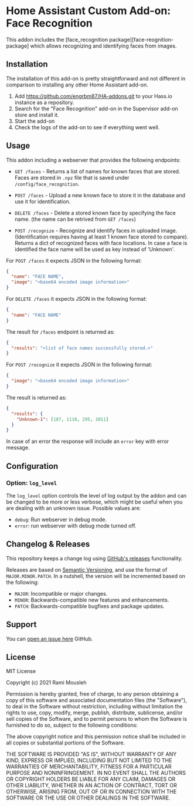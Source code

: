 # Home Assistant Custom Add-on: Face Recognition

This addon includes the [face_recognition package][face-reognition-package]
which allows recognizing and identifying faces from images.

## Installation

The installation of this add-on is pretty straightforward and not different in
comparison to installing any other Home Assistant add-on.

1. Add <https://github.com/engrbm87/HA-addons.git> to your Hass.io instance
   as a repository.
1. Search for the "Face Recognition" add-on in the Supervisor
   add-on store and install it.
1. Start the add-on
1. Check the logs of the add-on to see if everything went well.

## Usage

This addon including a webserver that provides the following endpoints:

- `GET /faces` - Returns a list of names for known faces that are stored.
  Faces are stored in `.npz` file that is saved under `/config/face_recognition`.

- `POST /faces` - Upload a new known face to store it in the database and use
  it for identification.

- `DELETE /faces` - Delete a stored known face by specifying the face name.
  (the name can be retrived from `GET /faces`)

- `POST /recognize` - Recognize and identify faces in uploaded image.
  (Identification requires having at least 1 known face stored to compare).
  Returns a dict of recognized faces with face locations. In case a face
  is identified the face name will be used as key instead of 'Unknown'.

For `POST /faces` it expects JSON in the following format:

```json
{
  "name": "FACE NAME",
  "image": "<base64 encoded image information>"
}
```

For `DELETE /faces` it expects JSON in the following format:

```json
{
  "name": "FACE NAME"
}
```

The result for `/faces` endpoint is returned as:

```json
{
  "results": "<list of face names successfully stored.>"
}
```

For `POST /recognize` it expects JSON in the following format:

```json
{
  "image": "<base64 encoded image information>"
}
```

The result is returned as:

```json
{
  "results": {
    "Unknown-1": [187, 1118, 295, 1011]
  }
}
```

In case of an error the response will include an `error` key with
error message.

## Configuration

### Option: `log_level`

The `log_level` option controls the level of log output by the addon and can
be changed to be more or less verbose, which might be useful when you are
dealing with an unknown issue. Possible values are:

- `debug`: Run webserver in debug mode.
- `error`: run webserver with debug mode turned off.

## Changelog & Releases

This repository keeps a change log using [GitHub's releases][releases]
functionality.

Releases are based on [Semantic Versioning][semver], and use the format
of `MAJOR.MINOR.PATCH`. In a nutshell, the version will be incremented
based on the following:

- `MAJOR`: Incompatible or major changes.
- `MINOR`: Backwards-compatible new features and enhancements.
- `PATCH`: Backwards-compatible bugfixes and package updates.

## Support

You can [open an issue here][issue] GitHub.

## License

MIT License

Copyright (c) 2021 Rami Mousleh

Permission is hereby granted, free of charge, to any person obtaining a copy
of this software and associated documentation files (the "Software"), to deal
in the Software without restriction, including without limitation the rights
to use, copy, modify, merge, publish, distribute, sublicense, and/or sell
copies of the Software, and to permit persons to whom the Software is
furnished to do so, subject to the following conditions:

The above copyright notice and this permission notice shall be included in all
copies or substantial portions of the Software.

THE SOFTWARE IS PROVIDED "AS IS", WITHOUT WARRANTY OF ANY KIND, EXPRESS OR
IMPLIED, INCLUDING BUT NOT LIMITED TO THE WARRANTIES OF MERCHANTABILITY,
FITNESS FOR A PARTICULAR PURPOSE AND NONINFRINGEMENT. IN NO EVENT SHALL THE
AUTHORS OR COPYRIGHT HOLDERS BE LIABLE FOR ANY CLAIM, DAMAGES OR OTHER
LIABILITY, WHETHER IN AN ACTION OF CONTRACT, TORT OR OTHERWISE, ARISING FROM,
OUT OF OR IN CONNECTION WITH THE SOFTWARE OR THE USE OR OTHER DEALINGS IN THE
SOFTWARE.

[alpine-packages]: https://pkgs.alpinelinux.org/packages
[contributors]: https://github.com/hassio-addons/addon-appdaemon/graphs/contributors
[example-code]: https://github.com/engrbm87/appdaemon-with-face-recognition/tree/main/examples
[face-recognition-package]: https://github.com/ageitgey/face_recognition
[issue]: https://github.com/engrbm87/appdaemon-with-face-recognition/issues
[python-packages]: https://pypi.org/
[releases]: https://github.com/engrbm87/appdaemon-with-face-recognition/releases
[semver]: http://semver.org/spec/v2.0.0.htm
